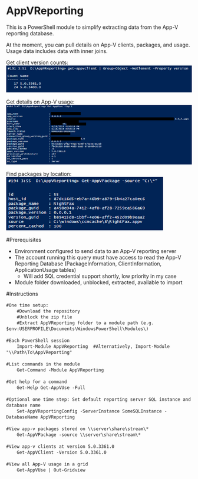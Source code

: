 AppVReporting
=============

This is a PowerShell module to simplify extracting data from the App-V reporting database.

At the moment, you can pull details on App-V clients, packages, and usage.  Usage data includes data with inner joins.

Get client version counts:
  ![Get client version counts](/Media/AppVClient.png)

Get details on App-V usage:
  ![Get App-V usage](/Media/AppVUse.png)

Find packages by location:
  ![Get App-V package](/Media/AppVPackage.png)

#Prerequisites
    
* Environment configured to send data to an App-V reporting server
* The account running this query must have access to read the App-V Reporting Database (PackageInformation, ClientInformation, ApplicationUsage tables)
  * Will add SQL credential support shortly, low priority in my case
* Module folder downloaded, unblocked, extracted, available to import

#Instructions

    #One time setup:
        #Download the repository
        #Unblock the zip file
        #Extract AppVReporting folder to a module path (e.g. $env:USERPROFILE\Documents\WindowsPowerShell\Modules\)
        
    #Each PowerShell session
        Import-Module AppVReporting  #Alternatively, Import-Module "\\Path\To\AppVReporting"
        
    #List commands in the module
        Get-Command -Module AppVReporting
        
    #Get help for a command
        Get-Help Get-AppVUse -Full
        
    #Optional one time step: Set default reporting server SQL instance and database name
        Set-AppVReportingConfig -ServerInstance SomeSQLInstance -DatabaseName AppVReporting
 
    #View app-v packages stored on \\server\share\stream\*
        Get-AppVPackage -source \\server\share\stream\*
        
    #View app-v clients at version 5.0.3361.0
        Get-AppVClient -Version 5.0.3361.0
    
    #View all App-V usage in a grid
        Get-AppVUse | Out-Gridview
        